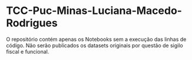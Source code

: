 # TCC-Puc-Minas-Luciana-Macedo-Rodrigues

O repositório contém apenas os Notebooks sem a execução das linhas de código.
Não serão publicados os datasets originais por questão de sigilo fiscal e funcional.
